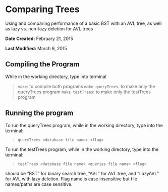 # Comparing Trees
Using and comparing performance of a basic BST with an AVL tree, as well as lazy vs. non-lazy deletion for AVL trees

**Date Created:** February 21, 2015

**Last Modified:** March 9, 2015

## Compiling the Program
While in the working directory, type into terminal
> `make`: to compile both programs
> `make queryTrees`: to make only the queryTrees program
> `make testTrees`: to make only the testTrees program

## Running the program
To run the queryTrees program, while in the working directory, type into the
terminal: 
> `queryTrees <database file name> <flag>`

To run the testTrees program, while in the working directory, type into the
terminal: 
> `testTrees <database file name> <queries file name> <flag>`

<flag> should be “BST” for binary search tree, “AVL” for AVL tree, and
“LazyAVL” for AVL with lazy deletion. Flag name is case insensitive but file
names/paths are case sensitive.